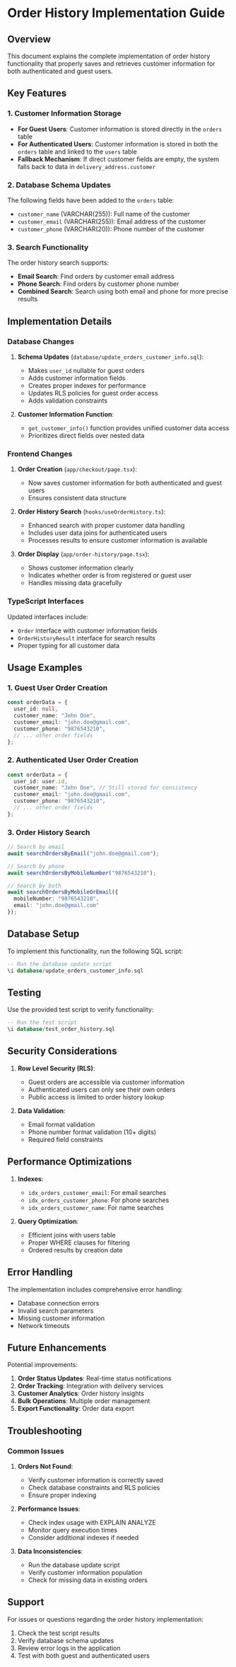 # Order History Implementation Guide

## Overview

This document explains the complete implementation of order history functionality that properly saves and retrieves customer information for both authenticated and guest users.

## Key Features

### 1. Customer Information Storage
- **For Guest Users**: Customer information is stored directly in the `orders` table
- **For Authenticated Users**: Customer information is stored in both the `orders` table and linked to the `users` table
- **Fallback Mechanism**: If direct customer fields are empty, the system falls back to data in `delivery_address.customer`

### 2. Database Schema Updates

The following fields have been added to the `orders` table:
- `customer_name` (VARCHAR(255)): Full name of the customer
- `customer_email` (VARCHAR(255)): Email address of the customer
- `customer_phone` (VARCHAR(20)): Phone number of the customer

### 3. Search Functionality

The order history search supports:
- **Email Search**: Find orders by customer email address
- **Phone Search**: Find orders by customer phone number
- **Combined Search**: Search using both email and phone for more precise results

## Implementation Details

### Database Changes

1. **Schema Updates** (`database/update_orders_customer_info.sql`):
   - Makes `user_id` nullable for guest orders
   - Adds customer information fields
   - Creates proper indexes for performance
   - Updates RLS policies for guest order access
   - Adds validation constraints

2. **Customer Information Function**:
   - `get_customer_info()` function provides unified customer data access
   - Prioritizes direct fields over nested data

### Frontend Changes

1. **Order Creation** (`app/checkout/page.tsx`):
   - Now saves customer information for both authenticated and guest users
   - Ensures consistent data structure

2. **Order History Search** (`hooks/useOrderHistory.ts`):
   - Enhanced search with proper customer data handling
   - Includes user data joins for authenticated users
   - Processes results to ensure customer information is available

3. **Order Display** (`app/order-history/page.tsx`):
   - Shows customer information clearly
   - Indicates whether order is from registered or guest user
   - Handles missing data gracefully

### TypeScript Interfaces

Updated interfaces include:
- `Order` interface with customer information fields
- `OrderHistoryResult` interface for search results
- Proper typing for all customer data

## Usage Examples

### 1. Guest User Order Creation
```typescript
const orderData = {
  user_id: null,
  customer_name: "John Doe",
  customer_email: "john.doe@gmail.com",
  customer_phone: "9876543210",
  // ... other order fields
};
```

### 2. Authenticated User Order Creation
```typescript
const orderData = {
  user_id: user.id,
  customer_name: "John Doe", // Still stored for consistency
  customer_email: "john.doe@gmail.com",
  customer_phone: "9876543210",
  // ... other order fields
};
```

### 3. Order History Search
```typescript
// Search by email
await searchOrdersByEmail("john.doe@gmail.com");

// Search by phone
await searchOrdersByMobileNumber("9876543210");

// Search by both
await searchOrdersByMobileOrEmail({
  mobileNumber: "9876543210",
  email: "john.doe@gmail.com"
});
```

## Database Setup

To implement this functionality, run the following SQL script:

```sql
-- Run the database update script
\i database/update_orders_customer_info.sql
```

## Testing

Use the provided test script to verify functionality:

```sql
-- Run the test script
\i database/test_order_history.sql
```

## Security Considerations

1. **Row Level Security (RLS)**:
   - Guest orders are accessible via customer information
   - Authenticated users can only see their own orders
   - Public access is limited to order history lookup

2. **Data Validation**:
   - Email format validation
   - Phone number format validation (10+ digits)
   - Required field constraints

## Performance Optimizations

1. **Indexes**:
   - `idx_orders_customer_email`: For email searches
   - `idx_orders_customer_phone`: For phone searches
   - `idx_orders_customer_name`: For name searches

2. **Query Optimization**:
   - Efficient joins with users table
   - Proper WHERE clauses for filtering
   - Ordered results by creation date

## Error Handling

The implementation includes comprehensive error handling:
- Database connection errors
- Invalid search parameters
- Missing customer information
- Network timeouts

## Future Enhancements

Potential improvements:
1. **Order Status Updates**: Real-time status notifications
2. **Order Tracking**: Integration with delivery services
3. **Customer Analytics**: Order history insights
4. **Bulk Operations**: Multiple order management
5. **Export Functionality**: Order data export

## Troubleshooting

### Common Issues

1. **Orders Not Found**:
   - Verify customer information is correctly saved
   - Check database constraints and RLS policies
   - Ensure proper indexing

2. **Performance Issues**:
   - Check index usage with EXPLAIN ANALYZE
   - Monitor query execution times
   - Consider additional indexes if needed

3. **Data Inconsistencies**:
   - Run the database update script
   - Verify customer information population
   - Check for missing data in existing orders

## Support

For issues or questions regarding the order history implementation:
1. Check the test script results
2. Verify database schema updates
3. Review error logs in the application
4. Test with both guest and authenticated users



